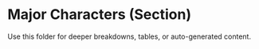 # Major Characters (Section)

Use this folder for deeper breakdowns, tables, or auto-generated content.

